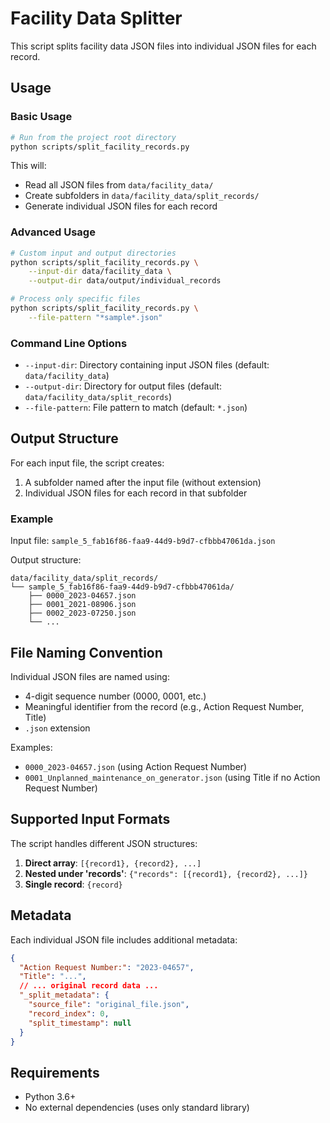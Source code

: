 # Facility Data Splitter

This script splits facility data JSON files into individual JSON files for each record.

## Usage

### Basic Usage

```bash
# Run from the project root directory
python scripts/split_facility_records.py
```

This will:

- Read all JSON files from `data/facility_data/`
- Create subfolders in `data/facility_data/split_records/`
- Generate individual JSON files for each record

### Advanced Usage

```bash
# Custom input and output directories
python scripts/split_facility_records.py \
    --input-dir data/facility_data \
    --output-dir data/output/individual_records

# Process only specific files
python scripts/split_facility_records.py \
    --file-pattern "*sample*.json"
```

### Command Line Options

- `--input-dir`: Directory containing input JSON files (default: `data/facility_data`)
- `--output-dir`: Directory for output files (default: `data/facility_data/split_records`)
- `--file-pattern`: File pattern to match (default: `*.json`)

## Output Structure

For each input file, the script creates:

1. A subfolder named after the input file (without extension)
2. Individual JSON files for each record in that subfolder

### Example

Input file: `sample_5_fab16f86-faa9-44d9-b9d7-cfbbb47061da.json`

Output structure:

```
data/facility_data/split_records/
└── sample_5_fab16f86-faa9-44d9-b9d7-cfbbb47061da/
    ├── 0000_2023-04657.json
    ├── 0001_2021-08906.json
    ├── 0002_2023-07250.json
    └── ...
```

## File Naming Convention

Individual JSON files are named using:

- 4-digit sequence number (0000, 0001, etc.)
- Meaningful identifier from the record (e.g., Action Request Number, Title)
- `.json` extension

Examples:

- `0000_2023-04657.json` (using Action Request Number)
- `0001_Unplanned_maintenance_on_generator.json` (using Title if no Action Request Number)

## Supported Input Formats

The script handles different JSON structures:

1. **Direct array**: `[{record1}, {record2}, ...]`
2. **Nested under 'records'**: `{"records": [{record1}, {record2}, ...]}`
3. **Single record**: `{record}`

## Metadata

Each individual JSON file includes additional metadata:

```json
{
  "Action Request Number:": "2023-04657",
  "Title": "...",
  // ... original record data ...
  "_split_metadata": {
    "source_file": "original_file.json",
    "record_index": 0,
    "split_timestamp": null
  }
}
```

## Requirements

- Python 3.6+
- No external dependencies (uses only standard library)
